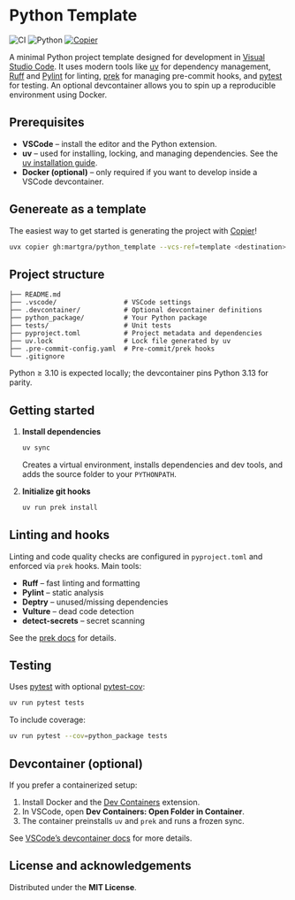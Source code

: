# Python Template

![CI](https://github.com/martgra/python_template/actions/workflows/ci.yaml/badge.svg?branch=main)
![Python](https://img.shields.io/badge/python-3.10%2B-blue?logo=python\&logoColor=white)
[![Copier](https://img.shields.io/endpoint?url=https://raw.githubusercontent.com/copier-org/copier/master/img/badge/badge-grayscale-inverted-border-orange.json)](https://github.com/copier-org/copier)

A minimal Python project template designed for development in [Visual Studio Code](https://code.visualstudio.com/).
It uses modern tools like [uv](https://docs.astral.sh/uv/getting-started/installation/) for dependency management,
[Ruff](https://docs.astral.sh/ruff/) and [Pylint](https://pylint.pycqa.org/en/latest/) for linting,
[prek](https://github.com/j178/prek) for managing pre-commit hooks, and
[pytest](https://docs.pytest.org/) for testing.
An optional devcontainer allows you to spin up a reproducible environment using Docker.

## Prerequisites

* **VSCode** – install the editor and the Python extension.
* **uv** – used for installing, locking, and managing dependencies. See the [uv installation guide](https://docs.astral.sh/uv/getting-started/installation/).
* **Docker (optional)** – only required if you want to develop inside a VSCode devcontainer.

## Genereate as a template

The easiest way to get started is generating the project with [Copier](https://copier.readthedocs.io/en/stable/generating/)!

```bash
uvx copier gh:martgra/python_template --vcs-ref=template <destination>
```

## Project structure

```text
├── README.md
├── .vscode/                 # VSCode settings
├── .devcontainer/           # Optional devcontainer definitions
├── python_package/          # Your Python package
├── tests/                   # Unit tests
├── pyproject.toml           # Project metadata and dependencies
├── uv.lock                  # Lock file generated by uv
├── .pre-commit-config.yaml  # Pre-commit/prek hooks
└── .gitignore
```

Python ≥ 3.10 is expected locally; the devcontainer pins Python 3.13 for parity.

## Getting started

1. **Install dependencies**

   ```bash
   uv sync
   ```

   Creates a virtual environment, installs dependencies and dev tools, and adds the source folder to your `PYTHONPATH`.

2. **Initialize git hooks**

   ```bash
   uv run prek install
   ```

## Linting and hooks

Linting and code quality checks are configured in `pyproject.toml` and enforced via `prek` hooks.
Main tools:

* **Ruff** – fast linting and formatting
* **Pylint** – static analysis
* **Deptry** – unused/missing dependencies
* **Vulture** – dead code detection
* **detect-secrets** – secret scanning

See the [prek docs](https://github.com/j178/prek) for details.

## Testing

Uses [pytest](https://docs.pytest.org/) with optional [pytest-cov](https://pytest-cov.readthedocs.io/):

```bash
uv run pytest tests
```

To include coverage:

```bash
uv run pytest --cov=python_package tests
```

## Devcontainer (optional)

If you prefer a containerized setup:

1. Install Docker and the [Dev Containers](https://code.visualstudio.com/docs/devcontainers/containers) extension.
2. In VSCode, open **Dev Containers: Open Folder in Container**.
3. The container preinstalls `uv` and `prek` and runs a frozen sync.

See [VSCode’s devcontainer docs](https://code.visualstudio.com/docs/devcontainers/containers) for more details.

## License and acknowledgements

Distributed under the **MIT License**.
